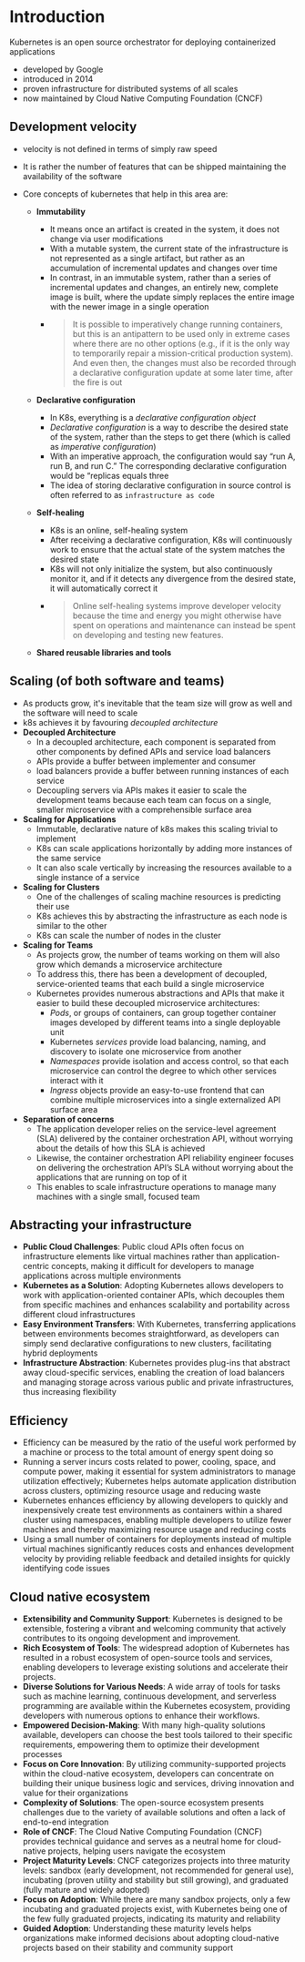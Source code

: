# Introduction

Kubernetes is an open source orchestrator for deploying containerized applications

- developed by Google
- introduced in 2014
- proven infrastructure for distributed systems of all scales
- now maintained by Cloud Native Computing Foundation (CNCF)

## Development velocity

- velocity is not defined in terms of simply raw speed
- It is rather the number of features that can be shipped maintaining the availability of the software
- Core concepts of kubernetes that help in this area are:

  - **Immutability**
    - It means once an artifact is created in the system, it does not change via user modifications
    - With a mutable system, the current state of the infrastructure is not represented as a single artifact, but rather as an accumulation of incremental updates and changes over time
    - In contrast, in an immutable system, rather than a series of incremental updates and changes, an entirely new, complete image is built, where the update simply replaces the entire image with the newer image in a single operation
    - > It is possible to imperatively change running containers, but this is an antipattern to be used only in extreme cases where there are no other options (e.g., if it is the only way to temporarily repair a mission-critical production system). And even then, the changes must also be recorded through a declarative configuration update at some later time, after the fire is out

  - **Declarative configuration**
    - In K8s, everything is a *declarative configuration object*
    - *Declarative configuration* is a way to describe the desired state of the system, rather than the steps to get there (which is called as *imperative configuration*)
    - With an imperative approach, the configuration would say “run A, run B, and run C.” The corresponding declarative configuration would be “replicas equals three
    - The idea of storing declarative configuration in source control is often referred to as `infrastructure as code`

  - **Self-healing**
    - K8s is an online, self-healing system
    - After receiving a declarative configuration, K8s will continuously work to ensure that the actual state of the system matches the desired state
    - K8s will not only initialize the system, but also continuously monitor it, and if it detects any divergence from the desired state, it will automatically correct it
    - > Online self-healing systems improve developer velocity because the time and energy you might otherwise have spent on operations and maintenance can instead be spent on developing and testing new features.

  - **Shared reusable libraries and tools**

## Scaling (of both software and teams)

- As products grow, it's inevitable that the team size will grow as well and the software will need to scale
- k8s achieves it by favouring *decoupled architecture*
- **Decoupled Architecture**
  - In a decoupled architecture, each component is separated from other components by defined APIs and service load balancers
  - APIs provide a buffer between implementer and consumer
  - load balancers provide a buffer between running instances of each service
  - Decoupling servers via APIs makes it easier to scale the development teams because each team can focus on a single, smaller microservice with a comprehensible surface area
- **Scaling for Applications**
  - Immutable, declarative nature of k8s makes this scaling trivial to implement
  - K8s can scale applications horizontally by adding more instances of the same service
  - It can also scale vertically by increasing the resources available to a single instance of a service
- **Scaling for Clusters**
  - One of the challenges of scaling machine resources is predicting their use
  - K8s achieves this by abstracting the infrastructure as each node is similar to the other
  - K8s can scale the number of nodes in the cluster
- **Scaling for Teams**
  - As projects grow, the number of teams working on them will also grow which demands a microservice architecture
  - To address this, there has been a development of decoupled, service-oriented teams that each build a single microservice
  - Kubernetes provides numerous abstractions and APIs that make it easier to build these decoupled microservice architectures:
    - *Pods*, or groups of containers, can group together container images developed by different teams into a single deployable unit
    - Kubernetes *services* provide load balancing, naming, and discovery to isolate one microservice from another
    - *Namespaces* provide isolation and access control, so that each microservice can control the degree to which other services interact with it
    - *Ingress* objects provide an easy-to-use frontend that can combine multiple microservices into a single externalized API surface area
- **Separation of concerns**
  - The application developer relies on the service-level agreement (SLA) delivered by the container orchestration API, without worrying about the details of how this SLA is achieved
  - Likewise, the container orchestration API reliability engineer focuses on delivering the orchestration API’s SLA without worrying about the applications that are running on top of it
  - This enables to scale infrastructure operations to manage many machines with a single small, focused team

## Abstracting your infrastructure

- **Public Cloud Challenges**: Public cloud APIs often focus on infrastructure elements like virtual machines rather than application-centric concepts, making it difficult for developers to manage applications across multiple environments
- **Kubernetes as a Solution**: Adopting Kubernetes allows developers to work with application-oriented container APIs, which decouples them from specific machines and enhances scalability and portability across different cloud infrastructures
- **Easy Environment Transfers**: With Kubernetes, transferring applications between environments becomes straightforward, as developers can simply send declarative configurations to new clusters, facilitating hybrid deployments
- **Infrastructure Abstraction**: Kubernetes provides plug-ins that abstract away cloud-specific services, enabling the creation of load balancers and managing storage across various public and private infrastructures, thus increasing flexibility

## Efficiency

- Efficiency can be measured by the ratio of the useful work performed by a machine or process to the total amount of energy spent doing so
- Running a server incurs costs related to power, cooling, space, and compute power, making it essential for system administrators to manage utilization effectively; Kubernetes helps automate application distribution across clusters, optimizing resource usage and reducing waste
- Kubernetes enhances efficiency by allowing developers to quickly and inexpensively create test environments as containers within a shared cluster using namespaces, enabling multiple developers to utilize fewer machines and thereby maximizing resource usage and reducing costs
- Using a small number of containers for deployments instead of multiple virtual machines significantly reduces costs and enhances development velocity by providing reliable feedback and detailed insights for quickly identifying code issues

## Cloud native ecosystem

- **Extensibility and Community Support**: Kubernetes is designed to be extensible, fostering a vibrant and welcoming community that actively contributes to its ongoing development and improvement.
- **Rich Ecosystem of Tools**: The widespread adoption of Kubernetes has resulted in a robust ecosystem of open-source tools and services, enabling developers to leverage existing solutions and accelerate their projects.
- **Diverse Solutions for Various Needs**: A wide array of tools for tasks such as machine learning, continuous development, and serverless programming are available within the Kubernetes ecosystem, providing developers with numerous options to enhance their workflows.
- **Empowered Decision-Making**: With many high-quality solutions available, developers can choose the best tools tailored to their specific requirements, empowering them to optimize their development processes
- **Focus on Core Innovation**: By utilizing community-supported projects within the cloud-native ecosystem, developers can concentrate on building their unique business logic and services, driving innovation and value for their organizations
- **Complexity of Solutions**: The open-source ecosystem presents challenges due to the variety of available solutions and often a lack of end-to-end integration
- **Role of CNCF**: The Cloud Native Computing Foundation (CNCF) provides technical guidance and serves as a neutral home for cloud-native projects, helping users navigate the ecosystem
- **Project Maturity Levels**: CNCF categorizes projects into three maturity levels: sandbox (early development, not recommended for general use), incubating (proven utility and stability but still growing), and graduated (fully mature and widely adopted)
- **Focus on Adoption**: While there are many sandbox projects, only a few incubating and graduated projects exist, with Kubernetes being one of the few fully graduated projects, indicating its maturity and reliability
- **Guided Adoption**: Understanding these maturity levels helps organizations make informed decisions about adopting cloud-native projects based on their stability and community support
